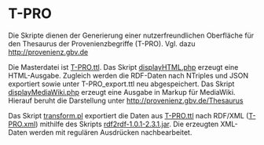﻿# T-PRO

Die Skripte dienen der Generierung einer nutzerfreundlichen Oberfläche für den Thesaurus der Provenienzbegriffe (T-PRO). Vgl. dazu http://provenienz.gbv.de

Die Masterdatei ist [T-PRO.ttl](T-PRO.ttl). Das Skript [displayHTML.php](displayHTML.php) erzeugt eine HTML-Ausgabe. Zugleich werden die RDF-Daten nach NTriples und JSON exportiert sowie unter T-PRO_export.ttl neu abgespeichert. Das Skript [displayMediaWiki.php](displayMediaWiki.php) erzeugt eine Ausgabe in Markup für MediaWiki. Hierauf beruht die Darstellung unter http://provenienz.gbv.de/Thesaurus

Das Skript [transform.pl](transform.pl) exportiert die Daten aus [T-PRO.ttl](T-PRO.ttl) nach RDF/XML ([T-PRO.xml](T-PRO.xml)) mithilfe des Skripts [rdf2rdf-1.0.1-2.3.1.jar](rdf2rdf-1.0.1-2.3.1.jar). Die erzeugten XML-Daten werden mit regulären Ausdrücken nachbearbeitet.